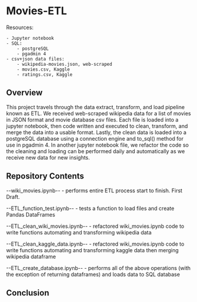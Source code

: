 # Movies-ETL
Resources:

    - Jupyter notebook
    - SQL:  
        - postgreSQL
        - pgadmin 4
    - csv+json data files:
        - wikipedia-movies.json, web-scraped
        - movies.csv, Kaggle
        - ratings.csv, Kaggle

## Overview

This project travels through the data extract, transform, and load pipeline known as ETL.  We received web-scraped wikipedia data for a list of movies in JSON format and movie database csv files.  Each file is loaded into a jupyter notebook, then code written and executed to clean, transform, and merge the data into a usable format.  Lastly, the clean data is loaded into a postgreSQL database using a connection engine and to_sql() method for use in pgadmin 4.  In another jupyter notebook file, we refactor the code so the cleaning and loading can be performed daily and automatically as we receive new data for new insights.  

## Repository Contents

--wiki_movies.ipynb-- - performs entire ETL process start to finish.  First Draft.

--ETL_function_test.ipynb-- - tests a function to load files and create Pandas DataFrames

--ETL_clean_wiki_movies.ipynb-- - refactored wiki_movies.ipynb code to write functions automating and transforming wikipedia data

--ETL_clean_kaggle_data.ipynb-- - refactored wiki_movies.ipynb code to write functions automating and transforming kaggle data then merging wikipedia dataframe

--ETL_create_database.ipynb-- - performs all of the above operations (with the exception of returning dataframes) and loads data to SQL database

## Conclusion

